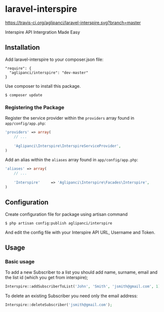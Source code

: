 laravel-interspire
==================

https://travis-ci.org/aglipanci/laravel-interspire.svg?branch=master

Interspire API Intergration Made Easy

## Installation

Add laravel-interspire to your composer.json file:

```
"require": {
  "aglipanci/interspire": "dev-master"
}
```

Use composer to install this package.

```
$ composer update
```

### Registering the Package

Register the service provider within the ```providers``` array found in ```app/config/app.php```:

```php
'providers' => array(
	// ...
	
	'Aglipanci\Interspire\InterspireServiceProvider',
)
```

Add an alias within the ```aliases``` array found in ```app/config/app.php```:


```php
'aliases' => array(
	// ...
	
	'Interspire'     => 'Aglipanci\Interspire\Facades\Interspire',
)
```

## Configuration

Create configuration file for package using artisan command

```
$ php artisan config:publish aglipanci/interspire
```

And edit the config file with your Interspire API URL, Username and Token.


## Usage

### Basic usage

To add a new Subscriber to a list you should add name, surname, email and the list id (which you get from interspire);

```php
Interspire::addSubscriberToList('John', 'Smith', 'jsmith@gmail.com', 1);
```

To delete an existing Subscriber you need only the email address:

```php
Interspire::deleteSubscriber('jsmith@gmail.com');
```

	
